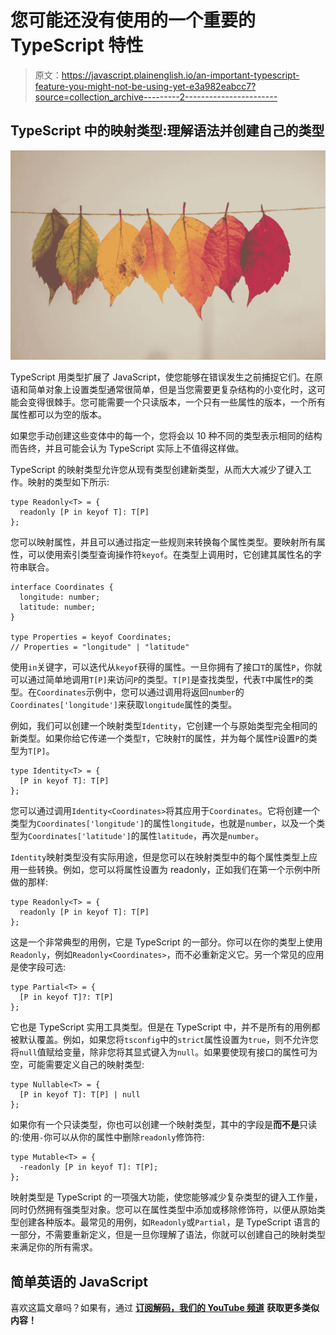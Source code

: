 # 您可能还没有使用的一个重要的 TypeScript 特性

> 原文：<https://javascript.plainenglish.io/an-important-typescript-feature-you-might-not-be-using-yet-e3a982eabcc7?source=collection_archive---------2----------------------->

## TypeScript 中的映射类型:理解语法并创建自己的类型

![](img/725e588529ef5beb79264a7c096acb53.png)

TypeScript 用类型扩展了 JavaScript，使您能够在错误发生之前捕捉它们。在原语和简单对象上设置类型通常很简单，但是当您需要更复杂结构的小变化时，这可能会变得很棘手。您可能需要一个只读版本，一个只有一些属性的版本，一个所有属性都可以为空的版本。

如果您手动创建这些变体中的每一个，您将会以 10 种不同的类型表示相同的结构而告终，并且可能会认为 TypeScript 实际上不值得这样做。

TypeScript 的映射类型允许您从现有类型创建新类型，从而大大减少了键入工作。映射的类型如下所示:

```
type Readonly<T> = {
  readonly [P in keyof T]: T[P]
};
```

您可以映射属性，并且可以通过指定一些规则来转换每个属性类型。要映射所有属性，可以使用索引类型查询操作符`keyof`。在类型上调用时，它创建其属性名的字符串联合。

```
interface Coordinates {
  longitude: number;
  latitude: number;
}

type Properties = keyof Coordinates;
// Properties = "longitude" | "latitude"
```

使用`in`关键字，可以迭代从`keyof`获得的属性。一旦你拥有了接口`T`的属性`P`，你就可以通过简单地调用`T[P]`来访问`P`的类型。`T[P]`是查找类型，代表`T`中属性`P`的类型。在`Coordinates`示例中，您可以通过调用将返回`number`的`Coordinates['longitude']`来获取`longitude`属性的类型。

例如，我们可以创建一个映射类型`Identity`，它创建一个与原始类型完全相同的新类型。如果你给它传递一个类型`T`，它映射`T`的属性，并为每个属性`P`设置`P`的类型为`T[P]`。

```
type Identity<T> = {
  [P in keyof T]: T[P]
};
```

您可以通过调用`Identity<Coordinates>`将其应用于`Coordinates`。它将创建一个类型为`Coordinates['longitude']`的属性`longitude`，也就是`number`，以及一个类型为`Coordinates['latitude']`的属性`latitude`，再次是`number`。

`Identity`映射类型没有实际用途，但是您可以在映射类型中的每个属性类型上应用一些转换。例如，您可以将属性设置为 readonly，正如我们在第一个示例中所做的那样:

```
type Readonly<T> = {
  readonly [P in keyof T]: T[P]
};
```

这是一个非常典型的用例，它是 TypeScript 的一部分。你可以在你的类型上使用`Readonly`，例如`Readonly<Coordinates>`，而不必重新定义它。另一个常见的应用是使字段可选:

```
type Partial<T> = {
  [P in keyof T]?: T[P]
};
```

它也是 TypeScript 实用工具类型。但是在 TypeScript 中，并不是所有的用例都被默认覆盖。例如，如果您将`tsconfig`中的`strict`属性设置为`true`，则不允许您将`null`值赋给变量，除非您将其显式键入为`null`。如果要使现有接口的属性可为空，可能需要定义自己的映射类型:

```
type Nullable<T> = {
  [P in keyof T]: T[P] | null
};
```

如果你有一个只读类型，你也可以创建一个映射类型，其中的字段是**而不是**只读的:使用`-`你可以从你的属性中删除`readonly`修饰符:

```
type Mutable<T> = {
  -readonly [P in keyof T]: T[P];
};
```

映射类型是 TypeScript 的一项强大功能，使您能够减少复杂类型的键入工作量，同时仍然拥有强类型对象。您可以在属性类型中添加或移除修饰符，以便从原始类型创建各种版本。最常见的用例，如`Readonly`或`Partial`，是 TypeScript 语言的一部分，不需要重新定义，但是一旦你理解了语法，你就可以创建自己的映射类型来满足你的所有需求。

## 简单英语的 JavaScript

喜欢这篇文章吗？如果有，通过 [**订阅解码，我们的 YouTube 频道**](https://www.youtube.com/channel/UCtipWUghju290NWcn8jhyAw) **获取更多类似内容！**